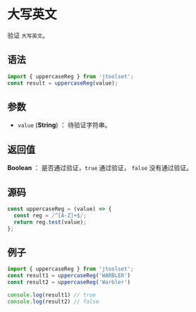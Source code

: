 

# 大写英文

验证 `大写英文`。

## 语法

```js
import { uppercaseReg } from 'jtoolset';
const result = uppercaseReg(value);
```

## 参数

- `value` (**String**) ： 待验证字符串。

## 返回值

**Boolean** ： 是否通过验证，`true` 通过验证， `false` 没有通过验证。

## 源码

```js
const uppercaseReg = (value) => {
  const reg = /^[A-Z]+$/;
  return reg.test(value);
};
```

## 例子

```js
import { uppercaseReg } from 'jtoolset';
const result1 = uppercaseReg('WARBLER')
const result2 = uppercaseReg('Warbler')

console.log(result1) // true
console.log(result2) // false
```
